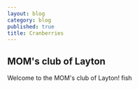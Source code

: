 ```yaml
---
layout: blog
category: blog
published: true
title: Cranberries
---
```




## MOM's club of Layton

Welcome to the MOM's club of Layton! fish

